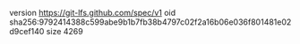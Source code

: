 version https://git-lfs.github.com/spec/v1
oid sha256:9792414388c599abe9b1b7fb38b4797c02f2a16b06e036f801481e02d9cef140
size 4269
